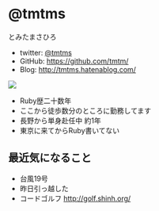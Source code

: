 # @tmtms

とみたまさひろ

* twitter: [@tmtms](https://twitter.com/tmtms)
* GitHub: <https://github.com/tmtm/>
* Blog: <http://tmtms.hatenablog.com/>

![](https://pbs.twimg.com/profile_images/947409397881307136/kaKfN6WA_200x200.jpg)

* Ruby歴二十数年
* ここから徒歩数分のところに勤務してます
* 長野から単身赴任中 約1年
* 東京に来てからRuby書いてない

## 最近気になること

* 台風19号
* 昨日引っ越した
* コードゴルフ http://golf.shinh.org/
